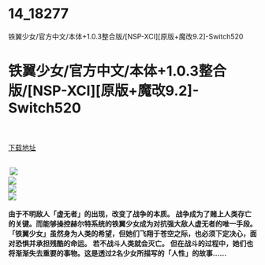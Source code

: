 # 14_18277
铁翼少女/官方中文/本体+1.0.3整合版/[NSP-XCI][原版+魔改9.2]-Switch520
# 铁翼少女/官方中文/本体+1.0.3整合版/[NSP-XCI][原版+魔改9.2]-Switch520
 <br/></br>
[下载地址](https://www.switch520.cc/article/18277 "下载地址")
<br/></br>

<p><strong>&nbsp;<img src="https://pic.imgdb.cn/item/60b8bcf08355f7f718dd56ec.jpg"></strong><br>
<strong><img src="https://pic.imgdb.cn/item/60b8bda18355f7f718e74413.jpg"></strong><br>
<strong><img src="https://pic.imgdb.cn/item/60b8bda18355f7f718e74604.jpg"></strong><br>
<strong><img src="https://pic.imgdb.cn/item/60b8bda38355f7f718e76046.png"></strong><br>
<strong>&nbsp;</strong><br>
<strong>由于不明敌人「虚无者」的出现，改变了战争的本质。 战争成为了赌上人类存亡的关键。而能够操控赫尔特系统的铁翼少女成为对抗强大敌人虚无者的唯一手段。 「铁翼少女」虽然身为人类的希望，但她们飞翔于苍空之际，也必须下定决心，面对恐惧并承担残酷的命运。 若不战斗人类就会灭亡。 但在战斗的过程中，她们也将渐渐失去重要的事物。这是透过2名少女所描写的「人性」的故事……</strong></p>
